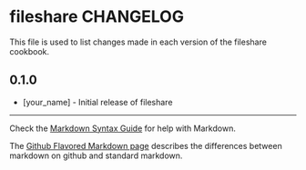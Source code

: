 fileshare CHANGELOG
===================

This file is used to list changes made in each version of the fileshare cookbook.

0.1.0
-----
- [your_name] - Initial release of fileshare

- - -
Check the [Markdown Syntax Guide](http://daringfireball.net/projects/markdown/syntax) for help with Markdown.

The [Github Flavored Markdown page](http://github.github.com/github-flavored-markdown/) describes the differences between markdown on github and standard markdown.
